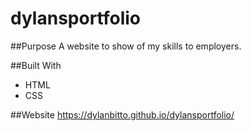 # dylansportfolio

##Purpose
A website to show of my skills to employers.

##Built With
* HTML
* CSS

##Website
https://dylanbitto.github.io/dylansportfolio/

##
